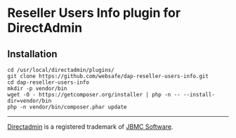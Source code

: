 Reseller Users Info plugin for DirectAdmin
==========================================


Installation
------------

~~~~
cd /usr/local/directadmin/plugins/
git clone https://github.com/websafe/dap-reseller-users-info.git
cd dap-reseller-users-info
mkdir -p vendor/bin
wget -O - https://getcomposer.org/installer | php -n -- --install-dir=vendor/bin
php -n vendor/bin/composer.phar update
~~~~


----
[Directadmin] is a registered trademark of [JBMC Software].


[DirectAdmin]: http://www.directadmin.com/
[JBMC Software]: http://www.jbmc-software.com/
